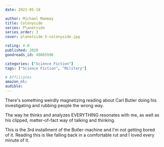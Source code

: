 ```yaml
---
date: 2021-05-18

author: Michael Mammay
title: Colonyside
series: Planetside
series_order: 3
cover: planetside-3-colonyside.jpg

rating: 4.0
published: 2020
goodreads_id: 49085596

categories: ["Science Fiction"]
tags: ["Science Fiction", "Military"]

# Affiliates
amazon_nl: 
audible: 
---
```


There's something weirdly magnetizing reading about Carl Butler doing his investigating and rubbing people the wrong way.

<!--more-->

The way he thinks and analyzes EVERYTHING resonates with me, as well as his clipped, matter-of-fact way of talking and thinking.

This is the 3rd installment of the Butler-machine and I'm not getting bored of it. Reading this is like falling back in a comfortable rut and I loved every minute of it.
